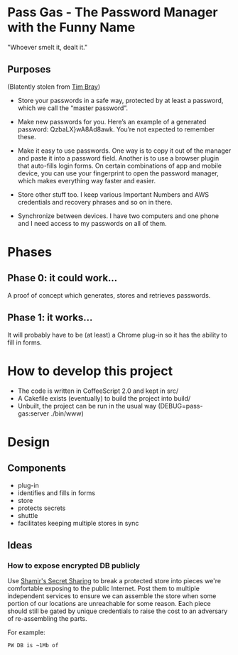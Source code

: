 # Pass Gas - The Password Manager with the Funny Name

"Whoever smelt it, dealt it."

## Purposes

(Blatently stolen from [Tim Bray](http://www.tbray.org/ongoing/When/201x/2017/07/16/On-Password-Managers))

- Store your passwords in a safe way, protected by at least a password, which we call the “master password”.

- Make new passwords for you. Here’s an example of a generated password: QzbaLX}wA8Ad8awk. You’re not expected to remember these.

- Make it easy to use passwords. One way is to copy it out of the manager and paste it into a password field. Another is to use a browser plugin that auto-fills login forms. On certain combinations of app and mobile device, you can use your fingerprint to open the password manager, which makes everything way faster and easier.

- Store other stuff too. I keep various Important Numbers and AWS credentials and recovery phrases and so on in there.

- Synchronize between devices. I have two computers and one phone and I need access to my passwords on all of them.

# Phases

## Phase 0: it could work...

A proof of concept which generates, stores and retrieves passwords.

## Phase 1: it works...

It will probably have to be (at least) a Chrome plug-in so it has the ability
to fill in forms.

# How to develop this project

- The code is written in CoffeeScript 2.0 and kept in src/
- A Cakefile exists (eventually) to build the project into build/
- Unbuilt, the project can be run in the usual way (DEBUG=pass-gas:server ./bin/www)

# Design

## Components

- plug-in
 - identifies and fills in forms
- store
 - protects secrets
- shuttle
 - facilitates keeping multiple stores in sync

## Ideas

### How to expose encrypted DB publicly

Use [Shamir's Secret Sharing](https://en.wikipedia.org/wiki/Shamir%27s_Secret_Sharing)
to break a protected store into pieces we're comfortable exposing to the
public Internet. Post them to multiple independent services to ensure we can
assemble the store when some portion of our locations are unreachable for some
reason. Each piece should still be gated by unique credentials to raise the
cost to an adversary of re-assembling the parts.

For example:

    PW DB is ~1Mb of 


